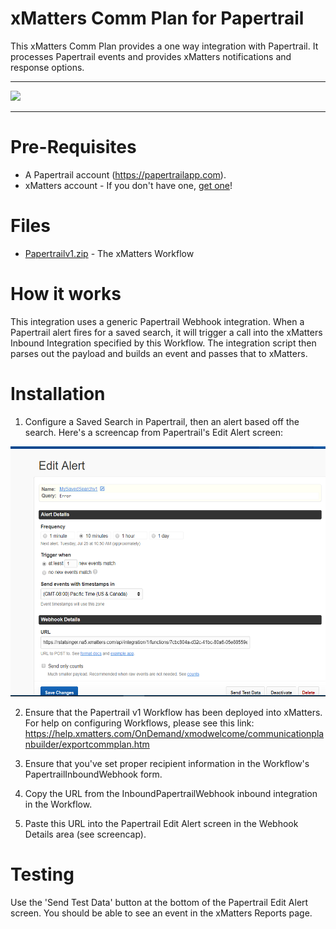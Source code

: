
# xMatters Comm Plan for Papertrail
This xMatters Comm Plan provides a one way integration with Papertrail. It processes Papertrail events and provides xMatters notifications and response options.

---------

<kbd>
  <a href="https://support.xmatters.com/hc/en-us/community/topics">
  <img src="https://github.com/xmatters/xMatters-Labs/raw/master/media/disclaimer.png">
  </a>
</kbd>

---------


# Pre-Requisites
* A Papertrail account (https://papertrailapp.com).
* xMatters account - If you don't have one, [get one](https://www.xmatters.com)!

# Files
* [Papertrailv1.zip](Papertrailv1.zip) - The xMatters Workflow

# How it works

This integration uses a generic Papertrail Webhook integration. When a Papertrail alert fires for a saved search, it will trigger a call into the xMatters Inbound Integration specified by this Workflow. The integration script then parses out the payload and builds an event and passes that to xMatters. 

# Installation
1. Configure a Saved Search in Papertrail, then an alert based off the search. Here's a screencap from Papertrail's Edit Alert screen:

<kbd>
  <img src="media/papertrail.PNG" alt="Configuring an Alert in Papertrail" height="400">
</kbd>

2. Ensure that the Papertrail v1 Workflow has been deployed into xMatters. For help on configuring Workflows, please see this link:
https://help.xmatters.com/OnDemand/xmodwelcome/communicationplanbuilder/exportcommplan.htm

3. Ensure that you've set proper recipient information in the Workflow's PapertrailInboundWebhook form.

4. Copy the URL from the InboundPapertrailWebhook inbound integration in the Workflow.

5. Paste this URL into the Papertrail Edit Alert screen in the Webhook Details area (see screencap).
   
# Testing
Use the 'Send Test Data' button at the bottom of the Papertrail Edit Alert screen. You should be able to see an event in the xMatters Reports page.

